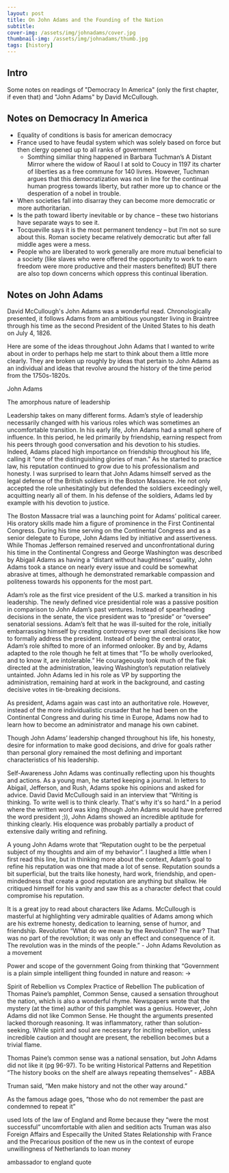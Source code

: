 ```yaml
---
layout: post
title: On John Adams and the Founding of the Nation
subtitle: 
cover-img: /assets/img/johnadams/cover.jpg
thumbnail-img: /assets/img/johnadams/thumb.jpg
tags: [history]
---
```



## Intro
Some notes on readings of "Democracy In America" (only the first chapter, if even that) and "John Adams" by David McCullough.

## Notes on Democracy In America 
* Equality of conditions is basis for american democracy
* France used to have feudal system which was solely based on force but then clergy opened up to all ranks of government
    * Somthing similiar thing happened in Barbara Tuchman’s A Distant Mirror where the widow of Raoul I at sold to Coucy in 1197 its charter of liberties as a free commune for 140 livres. However, Tuchman argues that this democratization was not in line for the continual human progress towards liberty, but rather more up to chance or the desperation of a nobel in trouble. 
* When societies fall into disarray they can become more democratic or more authoritarian. 
* Is the path toward liberty inevitable or by chance – these two historians have separate ways to see it. 
* Tocqueville says it is the most permanent tendency – but I’m not so sure about this. Roman society became relatively democratic but after fall middle ages were a mess. 
* People who are liberated to work generally are more mutual beneficial to a society (like slaves who were offered the opportunity to work to earn freedom were more productive and their masters benefited) BUT there are also top down concerns which oppress this continual liberation. 

## Notes on John Adams

David McCullough's John Adams was a wonderful read. Chronologically presented, it follows Adams from an ambitious youngster living in Braintree through his time as the second President of the United States to his death on July 4, 1826.   

Here are some of the ideas throughout John Adams that I wanted to write about in order to perhaps help me start to think about them a little more clearly. They are broken up roughly by ideas that pertain to John Adams as an individual and ideas that revolve around the history of the time period from the 1750s-1820s.

John Adams

The amorphous nature of leadership

Leadership takes on many different forms. Adam’s style of leadership necessarily changed with his various roles which was sometimes an uncomfortable transition. In his early life, John Adams had a small sphere of influence. In this period, he led primarily by friendship, earning respect from his peers through good conversation and his devotion to his studies. Indeed, Adams placed high importance on friendship throughout his life, calling it “one of the distinguishing glories of man.” As he started to practice law, his reputation continued to grow due to his professionalism and honesty. I was surprised to learn that John Adams himself served as the legal defense of the British soldiers in the Boston Massacre. He not only accepted the role unhesitatingly but defended the soldiers exceedingly well, acquitting nearly all of them. In his defense of the soldiers, Adams led by example with his devotion to justice. 

The Boston Massacre trial was a launching point for Adams’ political career.  His oratory skills made him a figure of prominence in the First Continental Congress. During his time serving on the Continental Congress and as a senior delegate to Europe, John Adams led by initiative and assertiveness. While Thomas Jefferson remained reserved and unconfrontational during his time in the Continental Congress and George Washington was described by Abigail Adams as having a “distant without haughtiness” quality, John Adams took a stance on nearly every issue and could be somewhat abrasive at times, although he demonstrated remarkable compassion and politeness towards his opponents for the most part.

Adam’s role as the first vice president of the U.S. marked a transition in his leadership. The newly defined vice presidential role was a passive position in comparison to John Adam’s past ventures. Instead of spearheading decisions in the senate, the vice president was to “preside” or “oversee” senatorial sessions. Adam’s felt that he was ill-suited for the role, initially embarrassing himself by creating controversy over small decisions like how to formally address the president. Instead of being the central orator, Adam’s role shifted to more of an informed onlooker. By and by, Adams adapted to the role though he felt at times that “To be wholly overlooked, and to know it, are intolerable.” He courageously took much of the flak directed at the administration, leaving Washington’s reputation relatively untainted. John Adams led in his role as VP by supporting the administration, remaining hard at work in the background, and casting decisive votes in tie-breaking decisions. 

As president, Adams again was cast into an authoritative role. However, instead of the more individualistic crusader that he had been on the Continental Congress and during his time in Europe, Adams now had to learn how to become an administrator and manage his own cabinet.

Though John Adams’ leadership changed throughout his life, his honesty, desire for information to make good decisions, and drive for goals rather than personal glory remained the most defining and important characteristics of his leadership.

Self-Awareness
John Adams was continually reflecting upon his thoughts and actions. As a young man, he started keeping a journal. In letters to Abigail, Jefferson, and Rush, Adams spoke his opinions and asked for advice. David David McCullough said in an interview that “Writing is thinking. To write well is to think clearly. That's why it's so hard." In a period where the written word was king (though John Adams would have preferred the word president ;)), John Adams showed an incredible aptitude for thinking clearly. His eloquence was probably partially a product of extensive daily writing and refining.  

A young John Adams wrote that “Reputation ought to be the perpetual subject of my thoughts and aim of my behavior”. I laughed a little when I first read this line, but in thinking more about the context, Adam’s goal to refine his reputation was one that made a lot of sense. Reputation sounds a bit superficial, but the traits like honesty, hard work, friendship, and open-mindedness that create a good reputation are anything but shallow. He critiqued himself for his vanity and saw this as a character defect that could compromise his reputation. 

It is a great joy to read about characters like Adams. McCullough is masterful at highlighting very admirable qualities of Adams among which are his extreme honesty, dedication to learning, sense of humor, and friendship.
Revolution
“What do we mean by the Revolution? The war? That was no part of the revolution; it was only an effect and consequence of it. The revolution was in the minds of the people.” - John Adams
Revolution as a movement

Power and scope of the government
Going from thinking that “Government is a plain simple intelligent thing founded in nature and reason: → 

Spirit of Rebellion vs Complex Practice of Rebellion
The publication of Thomas Paine’s pamphlet, Common Sense, caused a sensation throughout the nation, which is also a wonderful rhyme. Newspapers wrote that the mystery (at the time) author of this pamphlet was a genius. However, John Adams did not like Common Sense. He thought the arguments presented lacked thorough reasoning. It was inflammatory, rather than solution-seeking. While spirit and soul are necessary for inciting rebellion, unless incredible caution and thought are present, the rebellion becomes but a trivial flame.  

Thomas Paine’s common sense was a national sensation, but John Adams did not like it (pg 96-97). To be writing
Historical Patterns and Repetition
“The history books on the shelf are always repeating themselves” - ABBA

Truman said, “Men make history and not the other way around.”

As the famous adage goes, “those who do not remember the past are condemned to repeat it”


used lots of the law of England and Rome because they “were the most successful”
uncomfortable with alien and sedition acts
Truman was also
Foreign Affairs and Especailly the United States Relationship with France and the Precarious position of the new us in the context of europe
unwillingness of Netherlands to loan money

ambassador to england quote
